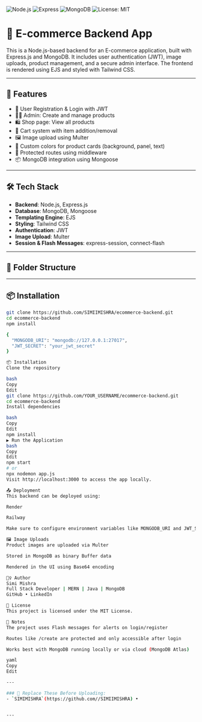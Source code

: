 ![Node.js](https://img.shields.io/badge/Node.js-v18.0.0-green)
![Express](https://img.shields.io/badge/Express.js-Backend-lightgrey)
![MongoDB](https://img.shields.io/badge/MongoDB-Database-brightgreen)
![License: MIT](https://img.shields.io/badge/License-MIT-yellow.svg)




# 🛒 E-commerce Backend App

This is a Node.js-based backend for an E-commerce application, built with Express.js and MongoDB. It includes user authentication (JWT), image uploads, product management, and a secure admin interface. The frontend is rendered using EJS and styled with Tailwind CSS.

---

## 🚀 Features

- 🧾 User Registration & Login with JWT
- 👨‍💼 Admin: Create and manage products
- 🛍️ Shop page: View all products
- 🛒 Cart system with item addition/removal
- 🖼️ Image upload using Multer
- 🌈 Custom colors for product cards (background, panel, text)
- 🔐 Protected routes using middleware
- 📦 MongoDB integration using Mongoose

---

## 🛠️ Tech Stack

- **Backend**: Node.js, Express.js
- **Database**: MongoDB, Mongoose
- **Templating Engine**: EJS
- **Styling**: Tailwind CSS
- **Authentication**: JWT
- **Image Upload**: Multer
- **Session & Flash Messages**: express-session, connect-flash

---

## 📁 Folder Structure




---

## 📦 Installation

```bash
git clone https://github.com/SIMIIMISHRA/ecommerce-backend.git
cd ecommerce-backend
npm install

{
  "MONGODB_URI": "mongodb://127.0.0.1:27017",
  "JWT_SECRET": "your_jwt_secret"
}

📦 Installation
Clone the repository

bash
Copy
Edit
git clone https://github.com/YOUR_USERNAME/ecommerce-backend.git
cd ecommerce-backend
Install dependencies

bash
Copy
Edit
npm install
▶️ Run the Application
bash
Copy
Edit
npm start
# or
npx nodemon app.js
Visit http://localhost:3000 to access the app locally.

📤 Deployment
This backend can be deployed using:

Render

Railway

Make sure to configure environment variables like MONGODB_URI and JWT_SECRET on the deployment platform.

🖼️ Image Uploads
Product images are uploaded via Multer

Stored in MongoDB as binary Buffer data

Rendered in the UI using Base64 encoding

🙋‍♀️ Author
Simi Mishra
Full Stack Developer | MERN | Java | MongoDB
GitHub • LinkedIn

📃 License
This project is licensed under the MIT License.

📌 Notes
The project uses Flash messages for alerts on login/register

Routes like /create are protected and only accessible after login

Works best with MongoDB running locally or via cloud (MongoDB Atlas)

yaml
Copy
Edit

---

### 🔁 Replace These Before Uploading:
- `SIMIMISHRA`(https://github.com//SIMIIMISHRA) • 


---
